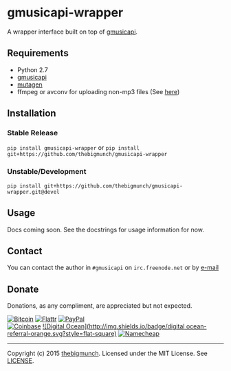 gmusicapi-wrapper
=================

A wrapper interface built on top of [gmusicapi](https://github.com/simon-weber/Unofficial-Google-Music-API).

## Requirements

* Python 2.7
* [gmusicapi](https://github.com/simon-weber/Unofficial-Google-Music-API)
* [mutagen](https://bitbucket.org/lazka/mutagen)
* ffmpeg or avconv for uploading non-mp3 files (See [here](http://unofficial-google-music-api.readthedocs.org/en/latest/usage.html#usage))

## Installation

### Stable Release

``pip install gmusicapi-wrapper`` or ``pip install git+https://github.com/thebigmunch/gmusicapi-wrapper``

### Unstable/Development

``pip install git+https://github.com/thebigmunch/gmusicapi-wrapper.git@devel``

## Usage

Docs coming soon. See the docstrings for usage information for now.

## Contact

You can contact the author in ``#gmusicapi`` on ``irc.freenode.net`` or by [e-mail](mailto:mail@thebigmunch.me)

## Donate

Donations, as any compliment, are appreciated but not expected.

[![Bitcoin](http://img.shields.io/badge/bitcoin-donate-green.svg?style=flat-square)](https://coinbase.com/thebigmunch) [![Flattr](http://img.shields.io/badge/flattr-donate-green.svg?style=flat-square)](https://flattr.com/thing/2419308) [![PayPal](http://img.shields.io/badge/paypal-donate-green.svg?style=flat-square)](https://www.paypal.com/cgi-bin/webscr?cmd=_donations&business=DHDVLSYW8V8N4&lc=US&item_name=thebigmunch&currency_code=USD)  
[![Coinbase](http://img.shields.io/badge/coinbase-referral-orange.svg?style=flat-square)](https://coinbase.com/?r=52502f01e0fdd4d3ef000253&utm_campaign=user-referral&src=referral-link) [![Digital Ocean](http://img.shields.io/badge/digital ocean-referral-orange.svg?style=flat-square)](https://www.digitalocean.com/?refcode=3823208a0597) [![Namecheap](http://img.shields.io/badge/namecheap-referral-orange.svg?style=flat-square)](http://www.namecheap.com/?aff=67208)

-----

Copyright (c) 2015 [thebigmunch](mailto:mail@thebigmunch.me). Licensed under the MIT License. See [LICENSE](LICENSE).
